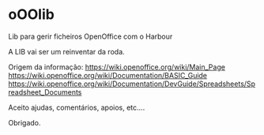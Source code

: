 # oOOlib
Lib para gerir ficheiros OpenOffice com o Harbour

A LIB vai ser um reinventar da roda.

Origem da informação:
https://wiki.openoffice.org/wiki/Main_Page
https://wiki.openoffice.org/wiki/Documentation/BASIC_Guide
https://wiki.openoffice.org/wiki/Documentation/DevGuide/Spreadsheets/Spreadsheet_Documents

Aceito ajudas, comentários, apoios, etc....

Obrigado.
